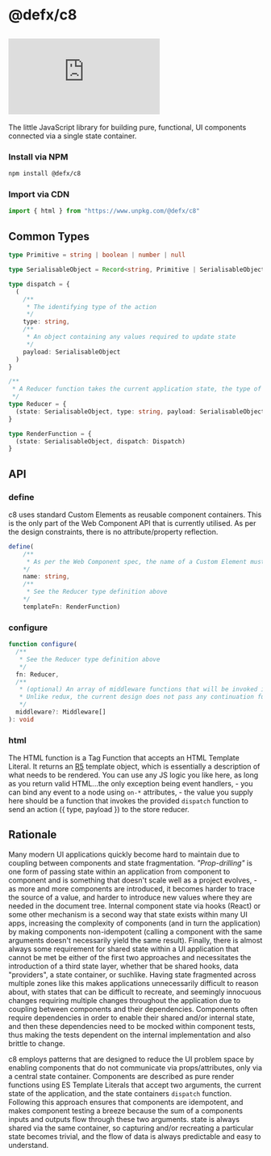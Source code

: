 # @defx/c8

## [![gzip size](https://img.badgesize.io/https://unpkg.com/@defx/c8/dist/c8.min.js?compression=gzip&label=gzip)]()

The little JavaScript library for building pure, functional, UI components connected via a single state container.

### Install via NPM

```sh
npm install @defx/c8
```

### Import via CDN

```js
import { html } from "https://www.unpkg.com/@defx/c8"
```

## Common Types

```ts
type Primitive = string | boolean | number | null

type SerialisableObject = Record<string, Primitive | SerialisableObject>

type dispatch = {
  (
    /**
     * The identifying type of the action
     */
    type: string,
    /**
     * An object containing any values required to update state
     */
    payload: SerialisableObject
  )
}

/**
 * A Reducer function takes the current application state, the type of the dispatched action, and the action payload, and it returns the next state of the application.
 */
type Reducer = {
  (state: SerialisableObject, type: string, payload: SerialisableObject)
}

type RenderFunction = {
  (state: SerialisableObject, dispatch: Dispatch)
}
```

## API

### define

c8 uses standard Custom Elements as reusable component containers. This is the only part of the Web Component API that is currently utilised. As per the design constraints, there is no attribute/property reflection.

```ts
define(
    /**
     * As per the Web Component spec, the name of a Custom Element must be at least two words separated by a hyphen, so as to differentiate from native built-in elements
    */
    name: string,
    /**
     * See the Reducer type definition above
    */
    templateFn: RenderFunction)
```

### configure

```ts
function configure(
  /**
   * See the Reducer type definition above
   */
  fn: Reducer,
  /**
   * (optional) An array of middleware functions that will be invoked immediately after an action is dispatched and before it is passed to the reducer.
   * Unlike redux, the current design does not pass any continuation function (i.e., "next()"), the functions are all simply invoked with no way to delay or cancel the current action, however, by use of the provided getState and dispatch methods they may dispatch their own actions at a later time (e.g., after the completion of some asynchronous work)
   */
  middleware?: Middleware[]
): void
```

### html

The HTML function is a Tag Function that accepts an HTML Template Literal. It returns an [R5](https://github.com/defx/r5) template object, which is essentially a description of what needs to be rendered. You can use any JS logic you like here, as long as you return valid HTML...the only exception being event handlers, - you can bind any event to a node using `on-*` attributes, - the value you supply here should be a function that invokes the provided `dispatch` function to send an action ({ type, payload }) to the store reducer.

## Rationale

Many modern UI applications quickly become hard to maintain due to coupling between components and state fragmentation. _"Prop-drilling"_ is one form of passing state within an application from component to component and is something that doesn't scale well as a project evolves, - as more and more components are introduced, it becomes harder to trace the source of a value, and harder to introduce new values where they are needed in the document tree. Internal component state via hooks (React) or some other mechanism is a second way that state exists within many UI apps, increasing the complexity of components (and in turn the application) by making components non-idempotent (calling a component with the same arguments doesn't necessarily yield the same result). Finally, there is almost always some requirement for shared state within a UI application that cannot be met be either of the first two approaches and necessitates the introduction of a third state layer, whether that be shared hooks, data "providers", a state container, or suchlike. Having state fragmented across multiple zones like this makes applications unnecessarily difficult to reason about, with states that can be difficult to recreate, and seemingly innocuous changes requiring multiple changes throughout the application due to coupling between components and their dependencies. Components often require dependencies in order to enable their shared and/or internal state, and then these dependencies need to be mocked within component tests, thus making the tests dependent on the internal implementation and also brittle to change.

c8 employs patterns that are designed to reduce the UI problem space by enabling components that do not communicate via props/attributes, only via a central state container. Components are described as pure render functions using ES Template Literals that accept two arguments, the current state of the application, and the state containers `dispatch` function. Following this approach ensures that components are idempotent, and makes component testing a breeze because the sum of a components inputs and outputs flow through these two arguments. state is always shared via the same container, so capturing and/or recreating a particular state becomes trivial, and the flow of data is always predictable and easy to understand.

